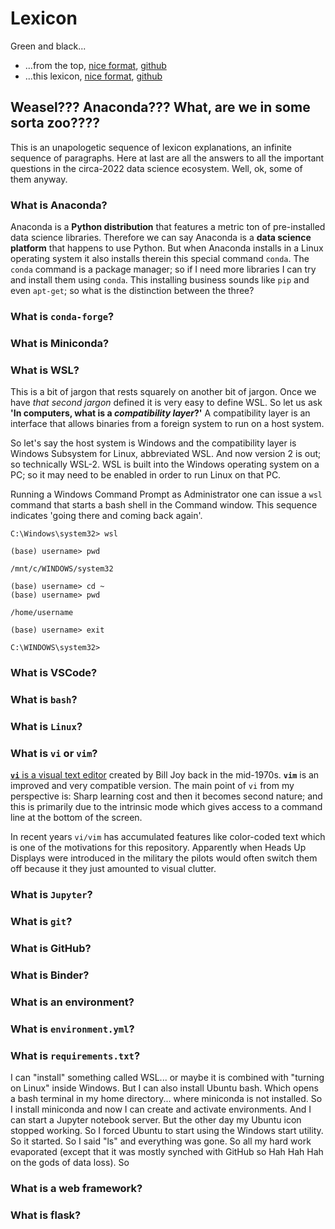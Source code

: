 # Lexicon

Green and black...

- ...from the top, [nice format](https://robfatland.github.io/greenandblack), 
[github](https://github.com/robfatland/greenandblack/blob/gh-pages/index.md)
- ...this lexicon, [nice format](https://robfatland.github.io/greenandblack/lexicon), 
[github](https://github.com/robfatland/greenandblack/blob/gh-pages/lexicon.md)


## Weasel??? Anaconda???  What, are we in some sorta zoo????


This is an unapologetic sequence of lexicon explanations, an infinite sequence of paragraphs. 
Here at last are all the answers to all the important questions in the circa-2022 data science ecosystem. 
Well, ok, some of them anyway.


### What is Anaconda?


Anaconda is a **Python distribution** that features a metric ton of pre-installed data science libraries. 
Therefore we can say Anaconda is a **data science platform** that happens to use Python. 
But when Anaconda installs in a Linux operating system it also installs therein this special command `conda`.
The `conda` command is a package manager; so if I need more libraries I can try and install them using
`conda`. This installing business sounds like `pip` and even `apt-get`; so what is the distinction
between the three? 


### What is **`conda-forge`**?


### What is Miniconda? 


### What is WSL?

This is a bit of jargon that rests squarely on another bit of jargon. Once we have *that second jargon*
defined it is very easy to define WSL. So let us ask **'In computers, what is a *compatibility layer*?'**
A compatibility layer is an interface that allows binaries from a foreign system to run on a host 
system. 

So let's say the host system is Windows and the compatibility layer is Windows Subsystem for Linux, 
abbreviated WSL. And now version 2 is out; so technically WSL-2. WSL is built into the Windows operating
system on a PC; so it may need to be enabled in order to run Linux on that PC. 

Running a Windows Command Prompt as Administrator one can issue a `wsl` command that starts a bash shell
in the Command window. This sequence indicates 'going there and coming back again'.

```
C:\Windows\system32> wsl

(base) username> pwd

/mnt/c/WINDOWS/system32

(base) username> cd ~
(base) username> pwd

/home/username

(base) username> exit

C:\WINDOWS\system32>
```

### What is VSCode?


### What is **`bash`**?


### What is **`Linux`**?


### What is **`vi`** or **`vim`**?

[**`vi`** is a visual text editor](https://en.wikipedia.org/wiki/Vi)
created by Bill Joy back in the mid-1970s. **`vim`** is an improved 
and very compatible version. The main point of `vi` from my perspective
is: Sharp learning cost and then it becomes second nature; and this
is primarily due to the intrinsic <escape> mode which gives access
to a command line at the bottom of the screen.
  

In recent years `vi/vim` has accumulated features like color-coded
text which is one of the motivations for this repository. Apparently
when Heads Up Displays were introduced in the military the pilots 
would often switch them off because it they just amounted to visual clutter.



### What is **`Jupyter`**?


### What is **`git`**?


### What is GitHub?


### What is Binder?


### What is an environment?


### What is **`environment.yml`**?


### What is **`requirements.txt`**?


I can "install" something called WSL... or maybe it is combined with "turning on Linux" inside Windows. But I can also install Ubuntu bash. Which opens a bash terminal in my home directory... where miniconda is not installed. So I install miniconda and now I can create and activate environments. And I can start a Jupyter notebook server. But the other day my Ubuntu <start> icon stopped working. So I forced Ubuntu to start using the Windows start utility. So it started. So I said "ls" and everything was gone. So all my hard work evaporated (except that it was mostly synched with GitHub so Hah Hah Hah on the gods of data loss). So 
  
  
  ### What is a web framework?
  
  
  ### What is flask?
